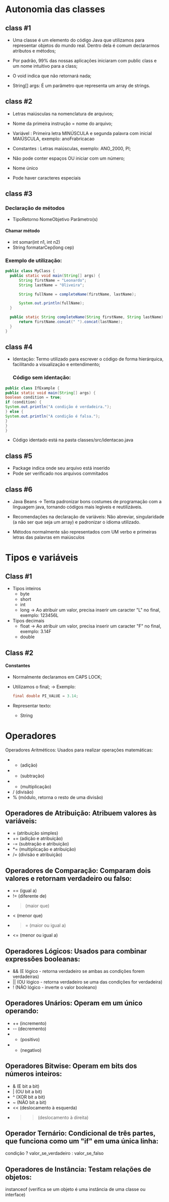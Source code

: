 # Autonomia das classes

## class #1

- Uma classe é um elemento do código Java que utilizamos para representar objetos do mundo real. Dentro dela é comum declararmos atributos e métodos;

- Por padrão, 99% das nossas aplicações iniciaram com public class e um nome intuitivo para a class;

- O void indica que não retornará nada;

- String[] args: É um parâmetro que representa um array de strings.

## class #2

- Letras maiúsculas na nomenclatura de arquivos;

- Nome da primeira instrução = nome do arquivo;

- Variável : Primeira letra MINÚSCULA e segunda palavra com inicial MAIÚSCULA, exemplo: anoFrabricacao

- Constantes : Letras maiúsculas, exemplo: ANO_2000, PI;

- Não pode conter espaços OU iniciar com um número;

- Nome único

- Pode haver caracteres especiais

## class #3

### Declaração de métodos

- TipoRetorno NomeObjetivo Parâmetro(s)

#### Chamar método
  
  -  int somar(int n1, int n2)
  -  String formatarCep(long cep)

  ### Exemplo de utilização:

  ```java
public class MyClass {
    public static void main(String[] args) {
        String firstName = "Leonardo";
        String lastName = "Oliveira";

        String fullName = completeName(firstName, lastName);

        System.out.println(fullName);
    }

    public static String completeName(String firstName, String lastName) {
        return firstName.concat(" ").concat(lastName);
    }
}

```

## class #4

- Identação: Termo utilizado para escrever o código de forma hierárquica, facilitando a visualização e entendimento;

  ### Código sem identação:
  
 ```java
public class IfExample {
public static void main(String[] args) {
boolean condition = true;
if (condition) {
System.out.println("A condição é verdadeira.");
} else {
System.out.println("A condição é falsa.");
}
}
}
  ```

- Código identado está na pasta classes/src/identacao.java

 ## class #5
 - Package indica onde seu arquivo está inserido
 - Pode ser verificado nos arquivos commitados

 ## class #6

-  Java Beans -> Tenta padronizar bons costumes de programação com a linguagem java, tornando códigos mais legíveis e reutilizáveis.

-  Recomendações na declaração de variáveis: Não abreviar, singularidade (a não ser que seja um array) e padronizar o idioma utilizado.

-  Métodos normalmente são representados com UM verbo e primeiras letras das palavras em maiúsculos

# Tipos e variáveis 

## Class #1

- Tipos inteiros
    - byte
    - short
    - int
    - long -> Ao atribuir um valor, precisa inserir um caracter "L" no final, exemplo: 123456L
- Tipos decimais
    - float -> Ao atribuir um valor, precisa inserir um caracter "F" no final, exemplo: 3.14F
    - double
 
 ## Class #2

#### Constantes 

- Normalmente declaramos em CAPS LOCK;
- Utilizamos o final;
      -> Exemplo:

  ```java
  final double PI_VALUE = 3.14; 
  ```

- Representar texto:
  - String
 
# Operadores

Operadores Aritméticos: Usados para realizar operações matemáticas:

- + (adição)
- - (subtração)
- * (multiplicação)
- / (divisão)
- % (módulo, retorna o resto de uma divisão)

## Operadores de Atribuição: Atribuem valores às variáveis:

- = (atribuição simples)
- += (adição e atribuição)
- -= (subtração e atribuição)
- *= (multiplicação e atribuição)
- /= (divisão e atribuição)


## Operadores de Comparação: Comparam dois valores e retornam verdadeiro ou falso:

- == (igual a)
- != (diferente de)
- > (maior que)
- < (menor que)
- >= (maior ou igual a)
- <= (menor ou igual a)

## Operadores Lógicos: Usados para combinar expressões booleanas:

- && (E lógico - retorna verdadeiro se ambas as condições forem verdadeiras)
- || (OU lógico - retorna verdadeiro se uma das condições for verdadeira)
- ! (NÃO lógico - inverte o valor booleano)

## Operadores Unários: Operam em um único operando:

- ++ (incremento)
- -- (decremento)
- + (positivo)
- - (negativo)

## Operadores Bitwise: Operam em bits dos números inteiros:

- & (E bit a bit)
- | (OU bit a bit)
- ^ (XOR bit a bit)
- ~ (NÃO bit a bit)
- << (deslocamento à esquerda)
- >> (deslocamento à direita)

## Operador Ternário: Condicional de três partes, que funciona como um "if" em uma única linha:

condição ? valor_se_verdadeiro : valor_se_falso

## Operadores de Instância: Testam relações de objetos:

instanceof (verifica se um objeto é uma instância de uma classe ou interface)
      



